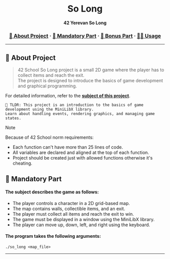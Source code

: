 
<a name="readme-top"></a>
<div align="center">

  <!-- Project Name -->
  <h1>So Long</h1>

  <!-- Short Description -->
  <p align="center">
	  <b>42 Yerevan So Long</b><br>
  </p>

  <h3>
      <a href="#-about-project">📜 About Project</a>
    <span> · </span>
      <a href="#-mandatory-part">🔷 Mandatory Part</a>
    <span> · </span>
	  <a href="#-bonus-part">🌟 Bonus Part</a>
    <span> · </span>
      <a href="#-usage">👨‍💻 Usage</a>
  </h3>
</div>

---

## 📜 About Project

> 42 School So Long project is a small 2D game where the player has to collect items and reach the exit. \
> The project is designed to introduce the basics of game development and graphical programming.

For detailed information, refer to the [**subject of this project**](en.subject.pdf).

	🚀 TLDR: This project is an introduction to the basics of game development using the MiniLibX library.
    Learn about handling events, rendering graphics, and managing game states.

> [!NOTE]  
> Because of 42 School norm requirements:
> * Each function can't have more than 25 lines of code.
> * All variables are declared and aligned at the top of each function.
> * Project should be created just with allowed functions otherwise it's cheating.

## 🔷 Mandatory Part

#### The subject describes the game as follows:

* The player controls a character in a 2D grid-based map.
* The map contains walls, collectible items, and an exit.
* The player must collect all items and reach the exit to win.
* The game must be displayed in a window using the MiniLibX library.
* The player can move up, down, left, and right using the keyboard.

#### The program takes the following arguments:

`./so_long <map_file>`

* **